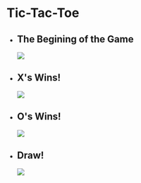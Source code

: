 ﻿# Tic-Tac-Toe


- ## The Begining of the Game
  <img src="https://i.hizliresim.com/hzAdxs.jpg">
  
  
- ## X's Wins!
  <img src="https://i.hizliresim.com/eH4b25.jpg">
  
  
- ## O's Wins!
  <img src="https://i.hizliresim.com/DuK0E9.jpg">

- ## Draw!
  <img  src="https://i.hizliresim.com/lnGT6M.jpg">
